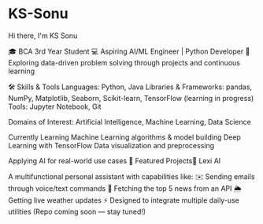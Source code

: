 # KS-Sonu

Hi there, I'm KS Sonu 

🎓 BCA 3rd Year Student
💻 Aspiring AI/ML Engineer | Python Developer
🚀 Exploring data-driven problem solving through projects and continuous learning

🛠️ Skills & Tools
Languages: Python, Java
Libraries & Frameworks: pandas, NumPy, Matplotlib, Seaborn, Scikit-learn, TensorFlow (learning in progress)
Tools: Jupyter Notebook, Git

Domains of Interest: Artificial Intelligence, Machine Learning, Data Science

Currently Learning
Machine Learning algorithms & model building
Deep Learning with TensorFlow
Data visualization and preprocessing

Applying AI for real-world use cases
📌 Featured Projects🔹 Lexi AI

A multifunctional personal assistant with capabilities like:
✉️ Sending emails through voice/text commands
📰 Fetching the top 5 news from an API
🌦️ Getting live weather updates
⚡ Designed to integrate multiple daily-use utilities
(Repo coming soon — stay tuned!)
